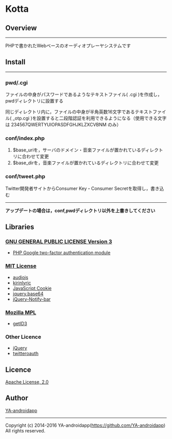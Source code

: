 Kotta
====

## Overview
---

PHPで書かれたWebベースのオーディオプレーヤシステムです

## Install
---

### pwd/<USERNAME>.cgi

ファイルの中身がパスワードであるようなテキストファイル( <USERNAME>.cgi )を作成し，pwdディレクトリに設置する

同じディレクトリ内に，ファイルの中身が半角英数16文字であるテキストファイル( <USERNAME>_otp.cgi )を設置すると二段階認証を利用できるようになる（使用できる文字は 234567QWERTYUIOPASDFGHJKLZXCVBNM のみ）

### conf/index.php

1. $base_uriを，サーバのドメイン・音楽ファイルが置かれているディレクトリに合わせて変更
2. $base_dirを，音楽ファイルが置かれているディレクトリに合わせて変更

### conf/tweet.php

Twitter開発者サイトからConsumer Key・Consumer Secretを取得し，書き込む

---

__アップデートの場合は，conf,pwdディレクトリ以外を上書きしてください__

## Libraries

### [GNU GENERAL PUBLIC LICENSE Version 3](http://www.gnu.org/licenses/lgpl.html)

* [PHP Google two-factor authentication module](http://www.idontplaydarts.com/2011/07/google-totp-two-factor-authentication-for-php/)

### [MIT License](http://www.opensource.org/licenses/mit-license.php)

* [audiojs](http://kolber.github.io/audiojs/)
* [kirinlyric](https://github.com/kirinsan-org/kirinlyric)
* [JavaScript Cookie](https://github.com/js-cookie/js-cookie)
* [jquery.base64](https://github.com/yatt/jquery.base64)
* [jQuery-Notify-bar](http://www.whoop.ee/posts/2013-04-05-the-resurrection-of-jquery-notify-bar/)

### [Mozilla MPL](http://www.mozilla.org/MPL/2.0/)

* [getID3](http://getid3.sourceforge.net/)

### Other Licence

* [jQuery](https://github.com/jquery/jquery)
* [twitteroauth](https://github.com/abraham/twitteroauth)

## Licence

[Apache License, 2.0](http://www.apache.org/licenses/LICENSE-2.0)

## Author

[YA-androidapp](https://github.com/YA-androidapp)

---

Copyright (c) 2014-2016 YA-androidapp(https://github.com/YA-androidapp) All rights reserved.